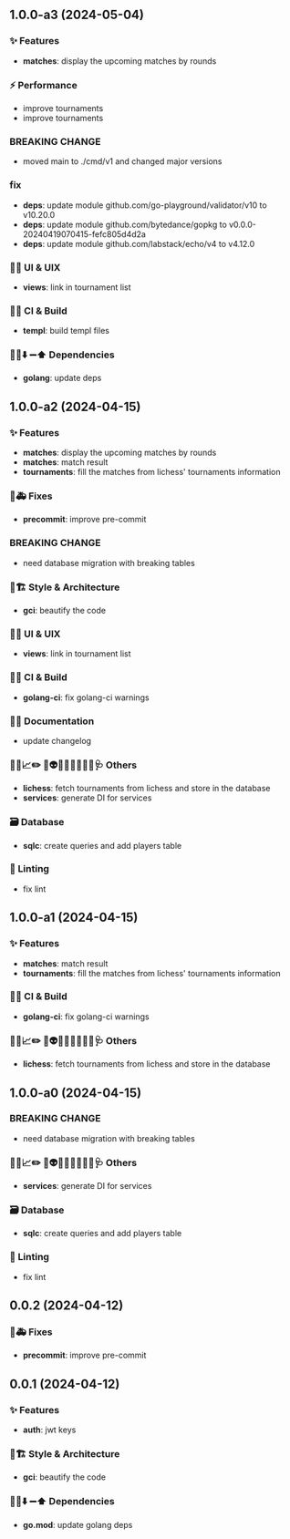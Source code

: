 ## 1.0.0-a3 (2024-05-04)

### ✨ Features

- **matches**: display the upcoming matches by rounds

### ⚡️ Performance

- improve tournaments
- improve tournaments

### BREAKING CHANGE

- moved main to ./cmd/v1 and changed major versions

### fix

- **deps**: update module github.com/go-playground/validator/v10 to v10.20.0
- **deps**: update module github.com/bytedance/gopkg to v0.0.0-20240419070415-fefc805d4d2a
- **deps**: update module github.com/labstack/echo/v4 to v4.12.0

### 💄🚸 UI & UIX

- **views**: link in tournament list

### 💚👷 CI & Build

- **templ**: build templ files

### 📌➕⬇️ ➖⬆️  Dependencies

- **golang**: update deps

## 1.0.0-a2 (2024-04-15)

### ✨ Features

- **matches**: display the upcoming matches by rounds
- **matches**: match result
- **tournaments**: fill the matches from lichess' tournaments information

### 🐛🚑️ Fixes

- **precommit**: improve pre-commit

### BREAKING CHANGE

- need database migration with breaking tables

### 🎨🏗️ Style & Architecture

- **gci**: beautify the code

### 💄🚸 UI & UIX

- **views**: link in tournament list

### 💚👷 CI & Build

- **golang-ci**: fix golang-ci warnings

### 📝💡 Documentation

- update changelog

### 🔐🚧📈✏️ 💩👽️🍻💬🥚🌱🚩🥅🩺 Others

- **lichess**: fetch tournaments from lichess and store in the database
- **services**: generate DI for services

### 🗃️ Database

- **sqlc**: create queries and add players table

### 🚨 Linting

- fix lint

## 1.0.0-a1 (2024-04-15)

### ✨ Features

- **matches**: match result
- **tournaments**: fill the matches from lichess' tournaments information

### 💚👷 CI & Build

- **golang-ci**: fix golang-ci warnings

### 🔐🚧📈✏️ 💩👽️🍻💬🥚🌱🚩🥅🩺 Others

- **lichess**: fetch tournaments from lichess and store in the database

## 1.0.0-a0 (2024-04-15)

### BREAKING CHANGE

- need database migration with breaking tables

### 🔐🚧📈✏️ 💩👽️🍻💬🥚🌱🚩🥅🩺 Others

- **services**: generate DI for services

### 🗃️ Database

- **sqlc**: create queries and add players table

### 🚨 Linting

- fix lint

## 0.0.2 (2024-04-12)

### 🐛🚑️ Fixes

- **precommit**: improve pre-commit

## 0.0.1 (2024-04-12)

### ✨ Features

- **auth**: jwt keys

### 🎨🏗️ Style & Architecture

- **gci**: beautify the code

### 📌➕⬇️ ➖⬆️  Dependencies

- **go.mod**: update golang deps
